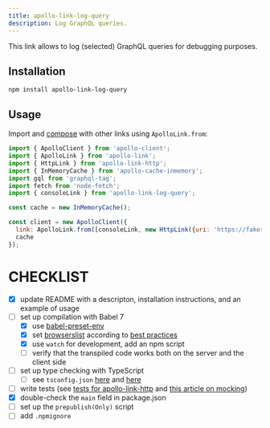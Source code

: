 ```yaml
---
title: apollo-link-log-query
description: Log GraphQL queries.
---
```


This link allows to log (selected) GraphQL queries for debugging purposes.

<h2 id="installation">Installation</h2>

```
npm install apollo-link-log-query
```

<h2 id="usage">Usage</h2>

Import and [compose](https://www.apollographql.com/docs/link/composition.html) with other links using `ApolloLink.from`:

```js
import { ApolloClient } from 'apollo-client';
import { ApolloLink } from 'apollo-link';
import { HttpLink } from 'apollo-link-http';
import { InMemoryCache } from 'apollo-cache-inmemory';
import gql from 'graphql-tag';
import fetch from 'node-fetch';
import { consoleLink } from 'apollo-link-log-query';

const cache = new InMemoryCache();

const client = new ApolloClient({
  link: ApolloLink.from([consoleLink, new HttpLink({uri: 'https://fakerql.com/graphql', fetch})]),
  cache
});
```

# CHECKLIST
- [x] update README with a descripton, installation instructions, and an example of usage
- [ ] set up compilation with Babel 7
    - [x] use [babel-preset-env](https://babeljs.io/docs/en/babel-preset-env/)
    - [x] set [browserslist](https://babeljs.io/docs/en/babel-preset-env/#browserslist-integration) according to [best practices](https://github.com/browserslist/browserslist#best-practices)
    - [x] use `watch` for development, add an npm script
    - [ ] verify that the transpiled code works both on the server and the client side
- [ ] set up type checking with TypeScript
    - [ ] see `tsconfig.json` [here](https://blogs.msdn.microsoft.com/typescript/2018/08/27/typescript-and-babel-7/#) and [here](https://iamturns.com/typescript-babel/)
- [ ] write tests (see [tests for apollo-link-http](https://github.com/apollographql/apollo-link/tree/master/packages/apollo-link-http/src/__tests__) and [this article on mocking](https://hackernoon.com/extensive-graphql-testing-57e8760f1c25))
- [x] double-check the `main` field in package.json
- [ ] set up the `prepublish(Only)` script
- [ ] add `.npmignore`
